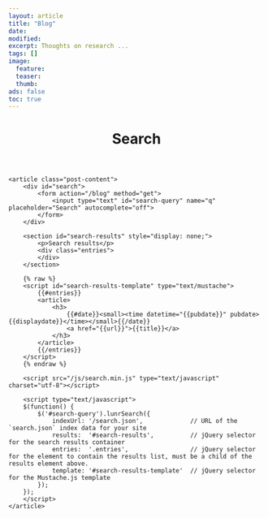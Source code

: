 ```yaml
---
layout: article
title: "Blog"
date: 
modified:
excerpt: Thoughts on research ... 
tags: []
image:
  feature:
  teaser:
  thumb:
ads: false
toc: true
---
```


 
<div class="home">
	<header class="post-header">
		<h1>Search</h1>
	</header>
	
	<article class="post-content">
		<div id="search">
			<form action="/blog" method="get">
				<input type="text" id="search-query" name="q" placeholder="Search" autocomplete="off">
			</form>
		</div>
 
		<section id="search-results" style="display: none;">
			<p>Search results</p>
			<div class="entries">
			</div>
		</section>
  
		{% raw %}
		<script id="search-results-template" type="text/mustache">
			{{#entries}}
			<article>
				<h3>
					{{#date}}<small><time datetime="{{pubdate}}" pubdate>{{displaydate}}</time></small>{{/date}}
					<a href="{{url}}">{{title}}</a>
				</h3>
			</article>
			{{/entries}}
		</script>
		{% endraw %}
  
		<script src="/js/search.min.js" type="text/javascript" charset="utf-8"></script>
  
		<script type="text/javascript">
		$(function() {
			$('#search-query').lunrSearch({
				indexUrl: '/search.json',             // URL of the `search.json` index data for your site
				results:  '#search-results',          // jQuery selector for the search results container
				entries:  '.entries',                 // jQuery selector for the element to contain the results list, must be a child of the results element above.
				template: '#search-results-template'  // jQuery selector for the Mustache.js template
			});
		});
		</script>
	</article>
		
</div>


